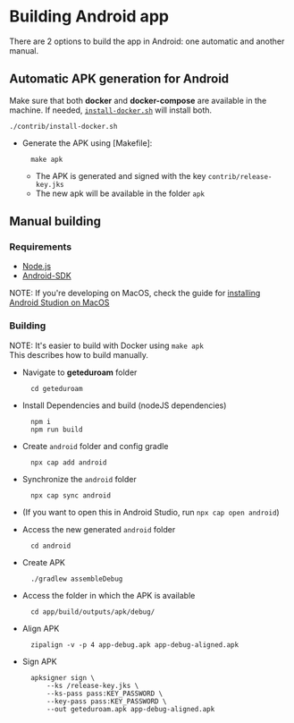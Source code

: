 # Building Android app

There are 2 options to build the app in Android: one automatic and another manual.
 

## Automatic APK generation for Android

Make sure that both __docker__ and __docker-compose__ are available in the machine.
If needed, [`install-docker.sh`](contrib/install-docker.sh) will install both.

	./contrib/install-docker.sh


* Generate the APK using [Makefile]:

		make apk

	* The APK is generated and signed with the key `contrib/release-key.jks`
	* The new apk will be available in the folder `apk`


## Manual building

### Requirements

* [Node.js](https://nodejs.org/en/)
* [Android-SDK](https://developer.android.com/studio#downloads)

NOTE: If you're developing on MacOS, check the guide for
[installing Android Studion on MacOS](ANDROID_STUDIO_MAC.md)


### Building

NOTE: It's easier to build with Docker using `make apk`  
This describes how to build manually.

* Navigate to **geteduroam** folder

		cd geteduroam

* Install Dependencies and build (nodeJS dependencies)

		npm i
		npm run build

* Create `android` folder and config gradle

		npx cap add android

* Synchronize the `android` folder

		npx cap sync android

* (If you want to open this in Android Studio, run `npx cap open android`)

* Access the new generated `android` folder

		cd android

* Create APK

		./gradlew assembleDebug

* Access the folder in which the APK is available

		cd app/build/outputs/apk/debug/

* Align APK

		zipalign -v -p 4 app-debug.apk app-debug-aligned.apk

* Sign APK

		apksigner sign \
			--ks /release-key.jks \
			--ks-pass pass:KEY_PASSWORD \
			--key-pass pass:KEY_PASSWORD \
			--out geteduroam.apk app-debug-aligned.apk
